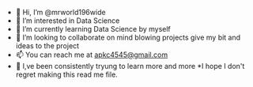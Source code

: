 - 👋 Hi, I’m @mrworld196wide
- 👀 I’m interested in Data Science 
- 🌱 I’m currently learning Data Science by myself
- 💞️ I’m looking to collaborate on mind blowing projects give my bit and ideas to the project
- 📫 You can reach me at apkc4545@gmail.com
- 👀 I,ve been consistently tryung to learn more and more 
*I hope I don't regret making this read me file.
<!---
mrworld196wide/mrworld196wide is a ✨ special ✨ repository because its `README.md` (this file) appears on your GitHub profile.
You can click the Preview link to take a look at your changes.
--->
